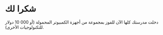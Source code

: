

# شكرا لك

دخلت مدرستك كلها الآن للفوز بمجموعة من أجهزة الكمبيوتر المحمولة (أو 000 10 دولار للتكنولوجيات الأخرى).